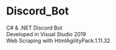 # Discord_Bot
C# & .NET Discord Bot
<br> Developed in Visual Studio 2019 </br>
Web Scraping with HtmlAgilityPack.1.11.32 
